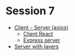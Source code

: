 # Session 7

- [Client - Server (axios)](./tme/axios)
    - [Client React](./tme/axios/client)
    - [Express server](./tme/axios/server)
- [Server with layers](./tme/server)
